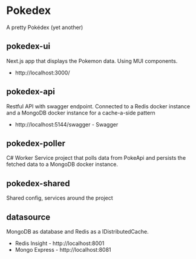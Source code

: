 ﻿# Pokedex

A pretty Pokédex (yet another)

## pokedex-ui

Next.js app that displays the Pokemon data. Using MUI components.
* http://localhost:3000/

## pokedex-api

Restful API with swagger endpoint. Connected to a Redis docker instance and a MongoDB docker instance 
for a cache-a-side pattern
* http://localhost:5144/swagger - Swagger

## pokedex-poller

C# Worker Service project that polls data from PokeApi and persists the fetched data to a MongoDB docker instance.

## pokedex-shared

Shared config, services around the project

## datasource
MongoDB as database and Redis as a IDistributedCache.
* Redis Insight - http://localhost:8001
* Mongo Express - http://localhost:8081


